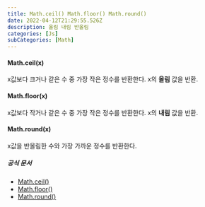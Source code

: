 ```yaml
---
title: Math.ceil() Math.floor() Math.round()
date: 2022-04-12T21:29:55.526Z
description: 올림 내림 반올림
categories: [Js]
subCategories: [Math]
---
```


<h4 class="title">Math.ceil(x)</h4>

x값보다 크거나 같은 수 중 가장 작은 정수를 반환한다.
x의 **올림** 값을 반환.

<h4 class="title">Math.floor(x)</h4>

x값보다 작거나 같은 수 중 가장 작은 정수를 반환한다.
x의 **내림** 값을 반환.

<h4 class="title">Math.round(x)</h4>

x값을 반올림한 수와 가장 가까운 정수를 반환한다.

<h5 class="title">공식 문서 </h5>

- <a href="https://developer.mozilla.org/ko/docs/Web/JavaScript/Reference/Global_Objects/Math/ceil" target="_blank" > Math.ceil()</a>
- <a href="https://developer.mozilla.org/ko/docs/Web/JavaScript/Reference/Global_Objects/Math/floor" target="_blank" >Math.floor()</a>
- <a href="https://developer.mozilla.org/ko/docs/Web/JavaScript/Reference/Global_Objects/Math/round" target="_blank" >Math.round()</a>
